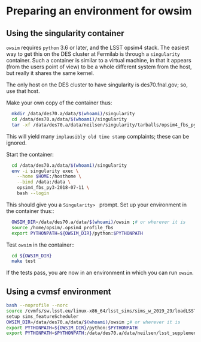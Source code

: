 # Preparing an environment for owsim

## Using the singularity container

``owsim`` requires ``python`` 3.6 or later, and the LSST opsim4
stack. The easiest way to get this on the DES cluster at Fermilab is
through a ``singularity`` container. Such a container is similar to a
virtual machine, in that it appears (from the users point of view) to
be a whole different system from the host, but really it shares the
same kernel.

The only host on the DES cluster to have singularity is
des70.fnal.gov; so, use that host.

Make your own copy of the container thus:

```bash
  mkdir /data/des70.a/data/$(whoami)/singularity
  cd /data/des70.a/data/$(whoami)/singularity
  tar -xf /data/des70.a/data/neilsen/singularity/tarballs/opsim4_fbs_py3-2018-07-11_mod.tgz
```

This will yield many ``implausibly old time stamp`` complaints; these
can be ignored.

Start the container:

```bash
  cd /data/des70.a/data/$(whoami)/singularity
  env -i singularity exec \
    --home $HOME:/hosthome \
    --bind /data:/data \
    opsim4_fbs_py3-2018-07-11 \
    bash --login
```

This should give you a ``Singularity> `` prompt. Set up your
environment in the container thus::

```bash
  OWSIM_DIR=/data/des70.a/data/$(whoami)/owsim ;# or wherever it is
  source /home/opsim/.opsim4_profile_fbs
  export PYTHONPATH=${OWSIM_DIR}/python:$PYTHONPATH
```

Test ``owsim`` in the container::

```bash
  cd ${OWSIM_DIR}
  make test
```

If the tests pass, you are now in an environment in which you can run
``owsim``.

## Using a cvmsf environment

```bash
bash --noprofile --norc
source /cvmfs/sw.lsst.eu/linux-x86_64/lsst_sims/sims_w_2019_29/loadLSST.bash
setup sims_featureScheduler
OWSIM_DIR=/data/des70.a/data/$(whoami)/owsim ;# or wherever it is
export PYTHONPATH=${OWSIM_DIR}/python:$PYTHONPATH
export PYTHONPATH=$PYTHONPATH:/data/des70.a/data/neilsen/lsst_supplement
```
